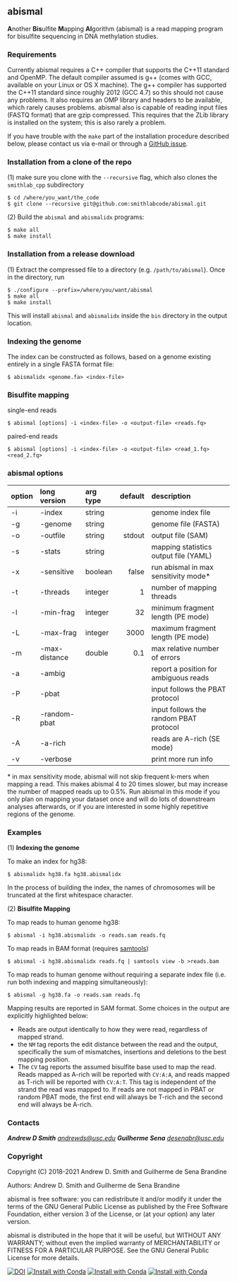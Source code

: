 ## abismal ##


**A**nother **Bis**ulfite **M**apping **Al**gorithm (abismal) is
a read mapping program for bisulfite sequencing in DNA methylation
studies.

### Requirements ###

Currently abismal requires a C++ compiler that supports the C++11
standard and OpenMP. The default compiler assumed is g++ (comes with
GCC, available on your Linux or OS X machine). The g++ compiler has
supported the C++11 standard since roughly 2012 (GCC 4.7) so this
should not cause any problems. It also requires an OMP library and
headers to be available, which rarely causes problems. abismal also is
capable of reading input files (FASTQ format) that are gzip
compressed.  This requires that the ZLib library is installed on the
system; this is also rarely a problem.

If you have trouble with the `make` part of the installation procedure
described below, please contact us via e-mail or through a [GitHub
issue](https://github.com/smithlabcode/abismal/issues).

### Installation from a clone of the repo ###

(1) make sure you clone with the ``--recursive`` flag, which also
clones the `smithlab_cpp` subdirectory

```
$ cd /where/you_want/the_code
$ git clone --recursive git@github.com:smithlabcode/abismal.git
```

(2) Build the `abismal` and `abismalidx` programs:
```
$ make all
$ make install
```

### Installation from a release download

(1) Extract the compressed file to a directory (e.g.
`/path/to/abismal`). Once in the directory, run

```
$ ./configure --prefix=/where/you/want/abismal
$ make all
$ make install
```

This will install `abismal` and `abismalidx` inside the `bin`
directory in the output location.

### Indexing the genome ###

The index can be constructed as follows, based on a genome existing
entirely in a single FASTA format file:
```
$ abismalidx <genome.fa> <index-file>
```

### Bisulfite mapping ###

single-end reads
```
$ abismal [options] -i <index-file> -o <output-file> <reads.fq>
```
paired-end reads
```
$ abismal [options] -i <index-file> -o <output-file> <read_1.fq> <read_2.fq>
```

### abismal options ###

|option|long version   |arg type |default             |description                           |
|:-----|:--------------|:--------|------------------:|:--------------------------------------|
| -i   | -index        | string  |                   | genome index file                     |
| -g   | -genome       | string  |                   | genome file (FASTA)                   |
| -o   | -outfile      | string  | stdout            | output file (SAM)                     |
| -s   | -stats        | string  |                   | mapping statistics output file (YAML) |
| -x   | -sensitive    | boolean | false             | run abismal in max sensitivity mode*  |
| -t   | -threads      | integer | 1                 | number of mapping threads             |
| -l   | -min-frag     | integer | 32                | minimum fragment length (PE mode)     |
| -L   | -max-frag     | integer | 3000              | maximum fragment length (PE mode)     |
| -m   | -max-distance | double  | 0.1               | max relative number of errors         |
| -a   | -ambig        |         |                   | report a position for ambiguous reads |
| -P   | -pbat         |         |                   | input follows the PBAT protocol       |
| -R   | -random-pbat  |         |                   | input follows the random PBAT protocol|
| -A   | -a-rich       |         |                   | reads are A-rich (SE mode)            |
| -v   | -verbose      |         |                   | print more run info                   |

\* in max sensitivity mode, abismal will not skip frequent k-mers when mapping a read. This
makes abismal 4 to 20 times slower, but may increase the number of mapped reads up to 0.5%.
Run abismal in this mode if you only plan on mapping your dataset once and will do lots of
downstream analyses afterwards, or if you are interested in some highly repetitive regions
of the genome.

### Examples ###

(1) **Indexing the genome**

To make an index for hg38:
```
$ abismalidx hg38.fa hg38.abismalidx
```
In the process of building the index, the names of chromosomes will be
truncated at the first whitespace character.

(2) **Bisulfite Mapping**

To map reads to human genome hg38:
```
$ abismal -i hg38.abismalidx -o reads.sam reads.fq
```

To map reads in BAM format (requires [samtools](https://www.htslib.org))
```
$ abismal -i hg38.abismalidx reads.fq | samtools view -b >reads.bam
```

To map reads to human genome without requiring a separate index file
(i.e. run both indexing and mapping simultaneously):
```
$ abismal -g hg38.fa -o reads.sam reads.fq
```

Mapping results are reported in SAM format. Some choices in the output
are explicitly highlighted below:
 * Reads are output identically to how they were read, regardless of
   mapped strand.
 * the `NM` tag reports the edit distance between the read and the
   output, specifically the sum of mismatches, insertions and
   deletions to the best mapping position.
 * The `CV` tag reports the assumed bisulfite base used to map the
   read. Reads mapped as A-rich will be reported with `CV:A:A`, and
   reads mapped as T-rich will be reported with `CV:A:T`. This tag is
   independent of the strand the read was mapped to. If reads are not
   mapped in PBAT or random PBAT mode, the first end will always be
   T-rich and the second end will always be A-rich.

### Contacts ###

***Andrew D Smith*** *andrewds@usc.edu*
***Guilherme Sena*** *desenabr@usc.edu*

### Copyright ###

Copyright (C) 2018-2021 Andrew D. Smith and Guilherme de Sena Brandine

Authors: Andrew D. Smith and Guilherme de Sena Brandine

abismal is free software: you can redistribute it and/or modify it under
the terms of the GNU General Public License as published by the Free
Software Foundation, either version 3 of the License, or (at your
option) any later version.

abismal is distributed in the hope that it will be useful, but WITHOUT
ANY WARRANTY; without even the implied warranty of MERCHANTABILITY or
FITNESS FOR A PARTICULAR PURPOSE.  See the GNU General Public License
for more details.


[![DOI](https://zenodo.org/badge/228294373.svg)](https://zenodo.org/badge/latestdoi/228294373)
[![Install with Conda](https://anaconda.org/bioconda/abismal/badges/installer/conda.svg)](https://anaconda.org/bioconda/abismal)
[![Install with Conda](https://anaconda.org/bioconda/abismal/badges/platforms.svg)](https://anaconda.org/bioconda/abismal)
[![Install with Conda](https://anaconda.org/bioconda/abismal/badges/downloads.svg)](https://anaconda.org/bioconda/abismal)
